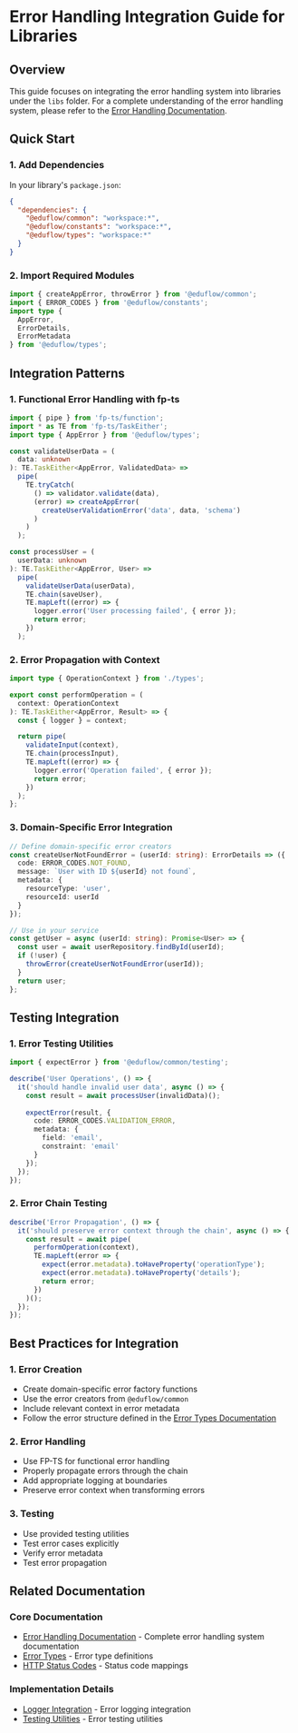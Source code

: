 # Error Handling Integration Guide for Libraries

## Overview
This guide focuses on integrating the error handling system into libraries under the `libs` folder. For a complete understanding of the error handling system, please refer to the [Error Handling Documentation](../common/docs/error-handling.md).

## Quick Start

### 1. Add Dependencies
In your library's `package.json`:
```json
{
  "dependencies": {
    "@eduflow/common": "workspace:*",
    "@eduflow/constants": "workspace:*",
    "@eduflow/types": "workspace:*"
  }
}
```

### 2. Import Required Modules
```typescript
import { createAppError, throwError } from '@eduflow/common';
import { ERROR_CODES } from '@eduflow/constants';
import type { 
  AppError, 
  ErrorDetails, 
  ErrorMetadata 
} from '@eduflow/types';
```

## Integration Patterns

### 1. Functional Error Handling with fp-ts
```typescript
import { pipe } from 'fp-ts/function';
import * as TE from 'fp-ts/TaskEither';
import type { AppError } from '@eduflow/types';

const validateUserData = (
  data: unknown
): TE.TaskEither<AppError, ValidatedData> =>
  pipe(
    TE.tryCatch(
      () => validator.validate(data),
      (error) => createAppError(
        createUserValidationError('data', data, 'schema')
      )
    )
  );

const processUser = (
  userData: unknown
): TE.TaskEither<AppError, User> =>
  pipe(
    validateUserData(userData),
    TE.chain(saveUser),
    TE.mapLeft((error) => {
      logger.error('User processing failed', { error });
      return error;
    })
  );
```

### 2. Error Propagation with Context
```typescript
import type { OperationContext } from './types';

export const performOperation = (
  context: OperationContext
): TE.TaskEither<AppError, Result> => {
  const { logger } = context;

  return pipe(
    validateInput(context),
    TE.chain(processInput),
    TE.mapLeft((error) => {
      logger.error('Operation failed', { error });
      return error;
    })
  );
};
```

### 3. Domain-Specific Error Integration
```typescript
// Define domain-specific error creators
const createUserNotFoundError = (userId: string): ErrorDetails => ({
  code: ERROR_CODES.NOT_FOUND,
  message: `User with ID ${userId} not found`,
  metadata: {
    resourceType: 'user',
    resourceId: userId
  }
});

// Use in your service
const getUser = async (userId: string): Promise<User> => {
  const user = await userRepository.findById(userId);
  if (!user) {
    throwError(createUserNotFoundError(userId));
  }
  return user;
};
```

## Testing Integration

### 1. Error Testing Utilities
```typescript
import { expectError } from '@eduflow/common/testing';

describe('User Operations', () => {
  it('should handle invalid user data', async () => {
    const result = await processUser(invalidData)();
    
    expectError(result, {
      code: ERROR_CODES.VALIDATION_ERROR,
      metadata: {
        field: 'email',
        constraint: 'email'
      }
    });
  });
});
```

### 2. Error Chain Testing
```typescript
describe('Error Propagation', () => {
  it('should preserve error context through the chain', async () => {
    const result = await pipe(
      performOperation(context),
      TE.mapLeft(error => {
        expect(error.metadata).toHaveProperty('operationType');
        expect(error.metadata).toHaveProperty('details');
        return error;
      })
    )();
  });
});
```

## Best Practices for Integration

### 1. Error Creation
- Create domain-specific error factory functions
- Use the error creators from `@eduflow/common`
- Include relevant context in error metadata
- Follow the error structure defined in the [Error Types Documentation](../types/docs/types.md#error-types)

### 2. Error Handling
- Use FP-TS for functional error handling
- Properly propagate errors through the chain
- Add appropriate logging at boundaries
- Preserve error context when transforming errors

### 3. Testing
- Use provided testing utilities
- Test error cases explicitly
- Verify error metadata
- Test error propagation

## Related Documentation

### Core Documentation
- [Error Handling Documentation](../common/docs/error-handling.md) - Complete error handling system documentation
- [Error Types](../types/docs/types.md#error-types) - Error type definitions
- [HTTP Status Codes](../constants/docs/constants.md#http-status-codes) - Status code mappings

### Implementation Details
- [Logger Integration](../logger/docs/logger.md#error-logging) - Error logging integration
- [Testing Utilities](../common/docs/testing.md) - Error testing utilities
